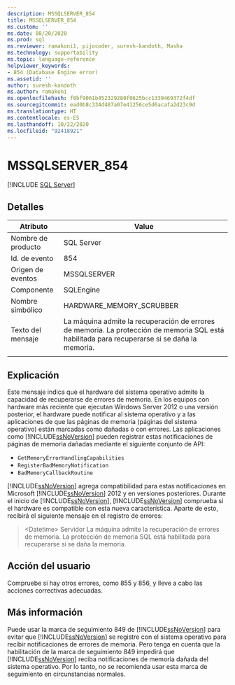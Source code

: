 ```yaml
---
description: MSSQLSERVER_854
title: MSSQLSERVER_854
ms.custom: ''
ms.date: 08/20/2020
ms.prod: sql
ms.reviewer: ramakoni1, pijocoder, suresh-kandoth, Masha
ms.technology: supportability
ms.topic: language-reference
helpviewer_keywords:
- 854 (Database Engine error)
ms.assetid: ''
author: suresh-kandoth
ms.author: ramakoni
ms.openlocfilehash: f0bf9061b452329280f0625bcc1339469372f4df
ms.sourcegitcommit: ead0b8c334d487a07e41256ce5d6acafa2d23c9d
ms.translationtype: HT
ms.contentlocale: es-ES
ms.lasthandoff: 10/22/2020
ms.locfileid: "92418921"
---
```

# <a name="mssqlserver_854"></a>MSSQLSERVER_854
 [!INCLUDE [SQL Server](../../includes/applies-to-version/sqlserver.md)]

## <a name="details"></a>Detalles

|Atributo|Value|
|---|---|
|Nombre de producto|SQL Server|
|Id. de evento|854|
|Origen de eventos|MSSQLSERVER|
|Componente|SQLEngine|
|Nombre simbólico|HARDWARE_MEMORY_SCRUBBER|
|Texto del mensaje|La máquina admite la recuperación de errores de memoria. La protección de memoria SQL está habilitada para recuperarse si se daña la memoria.|
||

## <a name="explanation"></a>Explicación

Este mensaje indica que el hardware del sistema operativo admite la capacidad de recuperarse de errores de memoria. En los equipos con hardware más reciente que ejecutan Windows Server 2012 o una versión posterior, el hardware puede notificar al sistema operativo y a las aplicaciones de que las páginas de memoria (páginas del sistema operativo) están marcadas como dañadas o con errores. Las aplicaciones como [!INCLUDE[ssNoVersion](../../includes/ssnoversion-md.md)] pueden registrar estas notificaciones de páginas de memoria dañadas mediante el siguiente conjunto de API:

- `GetMemoryErrorHandlingCapabilities`
- `RegisterBadMemoryNotification`
- `BadMemoryCallbackRoutine`

[!INCLUDE[ssNoVersion](../../includes/ssnoversion-md.md)] agrega compatibilidad para estas notificaciones en Microsoft [!INCLUDE[ssNoVersion](../../includes/ssnoversion-md.md)] 2012 y en versiones posteriores. Durante el inicio de [!INCLUDE[ssNoVersion](../../includes/ssnoversion-md.md)], [!INCLUDE[ssNoVersion](../../includes/ssnoversion-md.md)] comprueba si el hardware es compatible con esta nueva característica. Aparte de esto, recibirá el siguiente mensaje en el registro de errores:

> \<Datetime> Servidor La máquina admite la recuperación de errores de memoria. La protección de memoria SQL está habilitada para recuperarse si se daña la memoria.

## <a name="user-action"></a>Acción del usuario

Compruebe si hay otros errores, como 855 y 856, y lleve a cabo las acciones correctivas adecuadas.

## <a name="more-information"></a>Más información

Puede usar la marca de seguimiento 849 de [!INCLUDE[ssNoVersion](../../includes/ssnoversion-md.md)] para evitar que [!INCLUDE[ssNoVersion](../../includes/ssnoversion-md.md)] se registre con el sistema operativo para recibir notificaciones de errores de memoria. Pero tenga en cuenta que la habilitación de la marca de seguimiento 849 impedirá que [!INCLUDE[ssNoVersion](../../includes/ssnoversion-md.md)] reciba notificaciones de memoria dañada del sistema operativo. Por lo tanto, no se recomienda usar esta marca de seguimiento en circunstancias normales.

